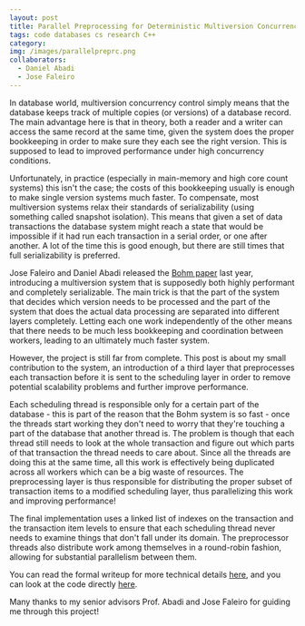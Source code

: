 ```yaml
---
layout: post
title: Parallel Preprocessing for Deterministic Multiversion Concurrency Control
tags: code databases cs research C++
category:
img: /images/parallelpreprc.png
collaborators:
  - Daniel Abadi
  - Jose Faleiro
---
```


In database world, multiversion concurrency control simply means that the database keeps track of multiple copies (or versions) of a database record. The main advantage here is that in theory, both a reader and a writer can access the same record at the same time, given the system does the proper bookkeeping in order to make sure they each see the right version. This is supposed to lead to improved performance under high concurrency conditions.

Unfortunately, in practice (especially in main-memory and high core count systems) this isn't the case; the costs of this bookkeeping usually is enough to make single version systems much faster. To compensate, most multiversion systems relax their standards of serializability (using something called snapshot isolation). This means that given a set of data transactions the database system might reach a state that would be impossible if it had run each transaction in a serial order, or one after another. A lot of the time this is good enough, but there are still times that full serializability is preferred.

Jose Faleiro and Daniel Abadi released the [Bohm paper](http://www.jmfaleiro.com/pubs/multiversion-vldb2015.pdf) last year, introducing a multiversion system that is supposedly both highly performant and completely serializable. The main trick is that the part of the system that decides which version needs to be processed and the part of the system that does the actual data processing are separated into different layers completely. Letting each one work independently of the other means that there needs to be much less bookkeeping and coordination between workers, leading to an ultimately much faster system.

However, the project is still far from complete. This post is about my small contribution to the system, an introduction of a third layer that preprocesses each transaction before it is sent to the scheduling layer in order to remove potential scalability problems and further improve performance.

Each scheduling thread is responsible only for a certain part of the database - this is part of the reason that the Bohm system is so fast - once the threads start working they don't need to worry that they're touching a part of the database that another thread is. The problem is though that each thread still needs to look at the whole transaction and figure out which parts of that transaction the thread needs to care about. Since all the threads are doing this at the same time, all this work is effectively being duplicated across all workers which can be a big waste of resources. The preprocessing layer is thus responsible for distributing the proper subset of transaction items to a modified scheduling layer, thus parallelizing this work and improving performance!

The final implementation uses a linked list of indexes on the transaction and the transaction item levels to ensure that each scheduling thread never needs to examine things that don't fall under its domain. The preprocessor threads also distribute work among themselves in a round-robin fashion, allowing for substantial parallelism between them.

You can read the formal writeup for more technical details [here](/docs/multiversion.pdf), and you can look at the code directly [here](https://github.com/squidgetx/multiversioning).

Many thanks to my senior advisors Prof. Abadi and Jose Faleiro for guiding me through this project!
